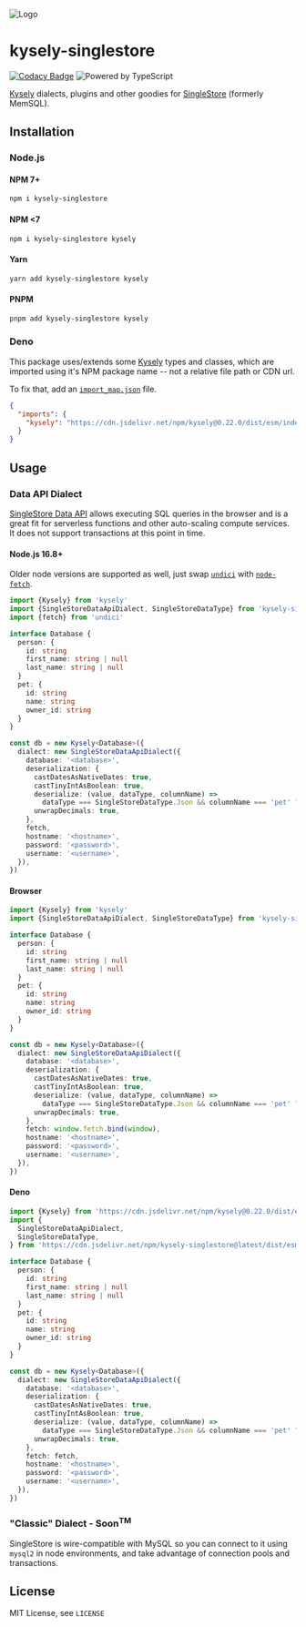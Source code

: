 ![Logo](./assets/kysely-singlestore.png)

# kysely-singlestore

[![Codacy Badge](https://app.codacy.com/project/badge/Grade/0f759c07e4dd4f9889a21ea2a49d5a2e)](https://www.codacy.com/gh/igalklebanov/kysely-singlestore/dashboard?utm_source=github.com&utm_medium=referral&utm_content=igalklebanov/kysely-singlestore&utm_campaign=Badge_Grade)
![Powered by TypeScript](https://img.shields.io/badge/powered%20by-typescript-blue.svg)

[Kysely](https://github.com/koskimas/kysely) dialects, plugins and other goodies for [SingleStore](https://www.singlestore.com/) (formerly MemSQL).

## Installation

### Node.js

#### NPM 7+

```bash
npm i kysely-singlestore
```

#### NPM <7

```bash
npm i kysely-singlestore kysely
```

#### Yarn

```bash
yarn add kysely-singlestore kysely
```

#### PNPM

```bash
pnpm add kysely-singlestore kysely
```

### Deno

This package uses/extends some [Kysely](https://github.com/koskimas/kysely) types and classes, which are imported using it's NPM package name -- not a relative file path or CDN url.

To fix that, add an [`import_map.json`](https://deno.land/manual@v1.26.1/linking_to_external_code/import_maps) file.

```json
{
  "imports": {
    "kysely": "https://cdn.jsdelivr.net/npm/kysely@0.22.0/dist/esm/index.js"
  }
}
```

## Usage

### Data API Dialect

[SingleStore Data API](https://docs.singlestore.com/managed-service/en/reference/data-api.html) allows executing SQL queries in the browser and is a great fit for serverless functions and other auto-scaling compute services. It does not support transactions at this point in time.

#### Node.js 16.8+

Older node versions are supported as well, just swap [`undici`](https://github.com/nodejs/undici) with [`node-fetch`](https://github.com/node-fetch/node-fetch).

```ts
import {Kysely} from 'kysely'
import {SingleStoreDataApiDialect, SingleStoreDataType} from 'kysely-singlestore'
import {fetch} from 'undici'

interface Database {
  person: {
    id: string
    first_name: string | null
    last_name: string | null
  }
  pet: {
    id: string
    name: string
    owner_id: string
  }
}

const db = new Kysely<Database>({
  dialect: new SingleStoreDataApiDialect({
    database: '<database>',
    deserialization: {
      castDatesAsNativeDates: true,
      castTinyIntAsBoolean: true,
      deserialize: (value, dataType, columnName) =>
        dataType === SingleStoreDataType.Json && columnName === 'pet' ? new Pet(value) : undefined,
      unwrapDecimals: true,
    },
    fetch,
    hostname: '<hostname>',
    password: '<password>',
    username: '<username>',
  }),
})
```

#### Browser

```ts
import {Kysely} from 'kysely'
import {SingleStoreDataApiDialect, SingleStoreDataType} from 'kysely-singlestore'

interface Database {
  person: {
    id: string
    first_name: string | null
    last_name: string | null
  }
  pet: {
    id: string
    name: string
    owner_id: string
  }
}

const db = new Kysely<Database>({
  dialect: new SingleStoreDataApiDialect({
    database: '<database>',
    deserialization: {
      castDatesAsNativeDates: true,
      castTinyIntAsBoolean: true,
      deserialize: (value, dataType, columnName) =>
        dataType === SingleStoreDataType.Json && columnName === 'pet' ? new Pet(value) : undefined,
      unwrapDecimals: true,
    },
    fetch: window.fetch.bind(window),
    hostname: '<hostname>',
    password: '<password>',
    username: '<username>',
  }),
})
```

#### Deno

```ts
import {Kysely} from 'https://cdn.jsdelivr.net/npm/kysely@0.22.0/dist/esm/index.js'
import {
  SingleStoreDataApiDialect,
  SingleStoreDataType,
} from 'https://cdn.jsdelivr.net/npm/kysely-singlestore@latest/dist/esm/index.js'

interface Database {
  person: {
    id: string
    first_name: string | null
    last_name: string | null
  }
  pet: {
    id: string
    name: string
    owner_id: string
  }
}

const db = new Kysely<Database>({
  dialect: new SingleStoreDataApiDialect({
    database: '<database>',
    deserialization: {
      castDatesAsNativeDates: true,
      castTinyIntAsBoolean: true,
      deserialize: (value, dataType, columnName) =>
        dataType === SingleStoreDataType.Json && columnName === 'pet' ? new Pet(value) : undefined,
      unwrapDecimals: true,
    },
    fetch: fetch,
    hostname: '<hostname>',
    password: '<password>',
    username: '<username>',
  }),
})
```

### "Classic" Dialect - Soon<sup>TM</sup>

SingleStore is wire-compatible with MySQL so you can connect to it using `mysql2` in node environments, and take advantage of connection pools and transactions.

## License

MIT License, see `LICENSE`
